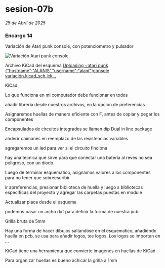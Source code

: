 # sesion-07b

*25 de Abril de 2025*

### Encargo 14

Variación de Atari punk console, con potenciometro y pulsador

![Variación Atari punk console](https://github.com/user-attachments/assets/725fb0ee-8c2a-415e-917e-7e6fd51f7bae)

Archivo KiCad del esquema
[Uploading ~atari punk {"hostname":"ALANIS","username":"alani"}console variación.kicad_sch.lck…]()

KiCad

Lo que funciona en mi computador debe funcionar en todos

añadir libreria desde nuestros archivos, en la opcion de preferencias

Asignaremos huellas de manera eficiente con F, antes de copiar y pegar los componentes

Encapsulados de circuitos integrados se llaman dip Dual in line package

ahderir caimanes en reemplazo de las resistencias variables

agregaremos un led para ver si el circuito finciona

hay una tecnica que sirve para que conectar una batería al reves no sea peligroso, con un diodo.

Luego de terminar esquematico, asignamos valores a los componentes para no tener que sobreescribir

ir apreferencias, presionar biblioteca de huella y luego a bibliotecas especificas del proyecto y agregar las carpetas puestas en module

Actualizar placa desde el esquema

podemos pasar un archo dxf para definir la forma de nuestra pcb

Grilla bruta de 5mm

Hay una forma de hacer dibujos saltandose en el esquematico, añadiendo huella en pcb, se usa para añadir logos, tee logos. Los logos se importan en ...

KiCad tiene una herramienta que convierte imagenes en huellas de KiCad

Para organizar huellas es bueno achicar la grilla a 1mm
